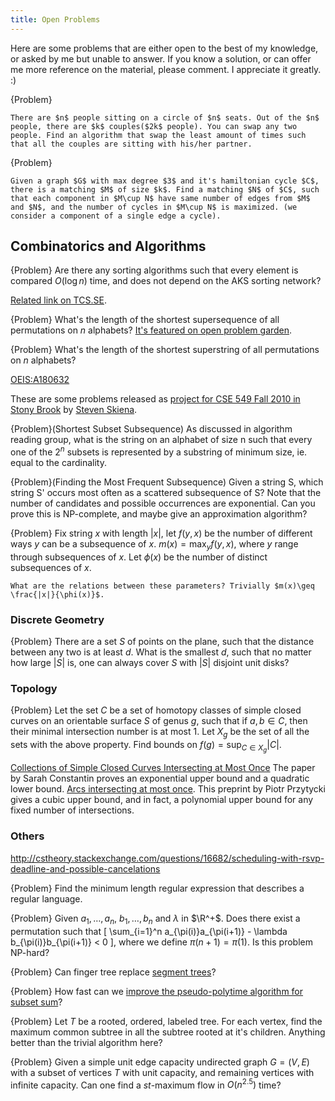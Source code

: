 ```yaml
---
title: Open Problems
---
```


Here are some problems that are either open to the best of my knowledge, or asked by me but unable to answer. If you know a solution, or can offer me more reference on the material, please comment. I appreciate it greatly. :)

{Problem}

    There are $n$ people sitting on a circle of $n$ seats. Out of the $n$ people, there are $k$ couples($2k$ people). You can swap any two people. Find an algorithm that swap the least amount of times such that all the couples are sitting with his/her partner.

{Problem}

    Given a graph $G$ with max degree $3$ and it's hamiltonian cycle $C$, there is a matching $M$ of size $k$. Find a matching $N$ of $C$, such that each component in $M\cup N$ have same number of edges from $M$ and $N$, and the number of cycles in $M\cup N$ is maximized. (we consider a component of a single edge a cycle).

## Combinatorics and Algorithms

{Problem}
    Are there any sorting algorithms such that every element is compared $O(\log n)$ time, and does not depend on the AKS sorting network?

[Related link on TCS.SE](http://cstheory.stackexchange.com/questions/7131/sorting-algorithm-such-that-each-element-is-compared-o-log-n-times-and-does).

{Problem}
    What's the length of the shortest supersequence of all permutations on $n$ alphabets? 
[It's featured on open problem garden](http://garden.irmacs.sfu.ca/?q=op/smallest_universal_supersequence).

{Problem}
    What's the length of the shortest superstring of all permutations on $n$ alphabets? 

[OEIS:A180632](http://oeis.org/A180632)

These are some problems released as [project for CSE 549 Fall 2010 in Stony Brook](http://www.cs.sunysb.edu/~skiena/549/projects.pdf) by [Steven Skiena](http://www.cs.sunysb.edu/~skiena/).

{Problem}(Shortest Subset Subsequence)
    As discussed in algorithm reading group, what is the string on an alphabet of size n such that every one of the $2^n$ subsets is represented by a substring of minimum size, ie. equal to the cardinality.

{Problem}(Finding the Most Frequent Subsequence)
    Given a string S, which string S' occurs most often as a scattered subsequence of S? Note that the number of candidates and possible occurrences are exponential. Can you prove this is NP-complete, and maybe give an approximation algorithm?

{Problem}
    Fix string $x$ with length $|x|$, let $f(y,x)$ be the number of different ways $y$ can be a subsequence of $x$. $m(x) = \max_{y} f(y,x)$, where $y$ range through subsequences of $x$. Let $\phi(x)$ be the number of distinct subsequences of $x$. 

    What are the relations between these parameters? Trivially $m(x)\geq \frac{|x|}{\phi(x)}$.

### Discrete Geometry
{Problem}
    There are a set $S$ of points on the plane, such that the distance between any two is at least $d$. What is the smallest $d$, such that no matter how large $|S|$ is, one can always cover $S$ with $|S|$ disjoint unit disks? 

### Topology
{Problem}
    Let the set $C$ be a set of homotopy classes of simple closed curves on an orientable surface $S$ of genus $g$, such that if $a,b\in C$, then their minimal intersection number is at most 1. Let $X_g$ be the set of all the sets with the above property. Find bounds on $f(g) = \sup_{C\in X_g}|C|$.

[Collections of Simple Closed Curves Intersecting at Most Once](http://www.math.uchicago.edu/~may/VIGRE/VIGRE2007/REUPapers/FINALFULL/Constantin.pdf) The paper by Sarah Constantin proves an exponential upper bound and a quadratic lower bound. 
[Arcs intersecting at most once](http://arxiv.org/abs/1402.1570). This preprint by Piotr Przytycki gives a cubic upper bound, and in fact, a polynomial upper bound for any fixed number of intersections.

### Others
http://cstheory.stackexchange.com/questions/16682/scheduling-with-rsvp-deadline-and-possible-cancelations

{Problem}
    Find the minimum length regular expression that describes a regular language.

{Problem}
    Given $a_1,\ldots,a_n$, $b_1,\ldots,b_n$ and $\lambda$ in $\R^+$. Does there exist a permutation such that
    \[ 
    \sum_{i=1}^n a_{\pi(i)}a_{\pi(i+1)} - \lambda b_{\pi(i)}b_{\pi(i+1)} < 0
    \], where we define $\pi(n+1)=\pi(1)$.
    Is this problem NP-hard?

{Problem}
    Can finger tree replace [segment trees](letuskode.blogspot.com/2013/01/segtrees.html)?

{Problem}
    How fast can we [improve the pseudo-polytime algorithm for subset sum](http://cstheory.stackexchange.com/questions/21533/faster-pseudo-polynomial-time-algorithm-for-subset-sum)? 

{Problem}
    Let $T$ be a rooted, ordered, labeled tree. For each vertex, find the maximum common subtree in all the subtree rooted at it's children. Anything better than the trivial algorithm here?

{Problem}
    Given a simple unit edge capacity undirected graph $G=(V,E)$ with a subset of vertices $T$ with unit capacity, and remaining vertices with infinite capacity. Can one find a $st$-maximum flow in $O(n^{2.5})$ time?